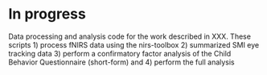 # In progress
Data processing and analysis code for the work described in XXX.  These scripts 1) process fNIRS data using the nirs-toolbox 2) summarized SMI eye tracking data 3) perform a confirmatory factor analysis of the Child Behavior Questionnaire (short-form) and 4) perform the full analysis
